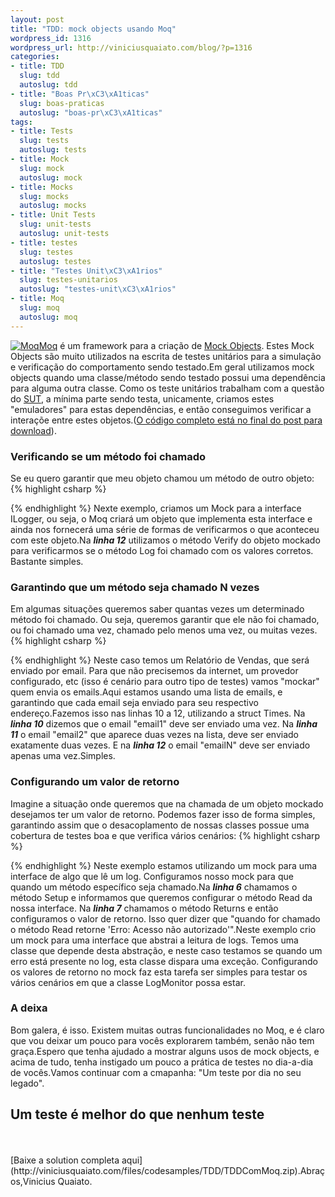 ```yaml
--- 
layout: post
title: "TDD: mock objects usando Moq"
wordpress_id: 1316
wordpress_url: http://viniciusquaiato.com/blog/?p=1316
categories: 
- title: TDD
  slug: tdd
  autoslug: tdd
- title: "Boas Pr\xC3\xA1ticas"
  slug: boas-praticas
  autoslug: "boas-pr\xC3\xA1ticas"
tags: 
- title: Tests
  slug: tests
  autoslug: tests
- title: Mock
  slug: mock
  autoslug: mock
- title: Mocks
  slug: mocks
  autoslug: mocks
- title: Unit Tests
  slug: unit-tests
  autoslug: unit-tests
- title: testes
  slug: testes
  autoslug: testes
- title: "Testes Unit\xC3\xA1rios"
  slug: testes-unitarios
  autoslug: "testes-unit\xC3\xA1rios"
- title: Moq
  slug: moq
  autoslug: moq
---
```

[![](http://viniciusquaiato.com/blog/wp-content/uploads/2010/07/logo.png "Moq")](http://viniciusquaiato.com/blog/wp-content/uploads/2010/07/logo.png)[Moq](http://code.google.com/p/moq/) é um framework para a criação de [Mock Objects](http://en.wikipedia.org/wiki/Mock_object). Estes Mock Objects são muito utilizados na escrita de testes unitários para a simulação e verificação do comportamento sendo testado.Em geral utilizamos mock objects quando uma classe/método sendo testado possui uma dependência para alguma outra classe. Como os teste unitários trabalham com a questão do [SUT](http://martinfowler.com/articles/mocksArentStubs.html#RegularTests), a mínima parte sendo testa, unicamente, criamos estes "emuladores" para estas dependências, e então conseguimos verificar a interaçõe entre estes objetos.([O código completo está no final do post para download](#download)).

### Verificando se um método foi chamado
Se eu quero garantir que meu objeto chamou um método de outro objeto:
{% highlight csharp %}

{% endhighlight %}
Nexte exemplo, criamos um Mock para a interface ILogger, ou seja, o Moq criará um objeto que implementa esta interface e ainda nos fornecerá uma série de formas de verificarmos o que aconteceu com este objeto.Na **_linha 12_** utilizamos o método Verify do objeto mockado para verificarmos se o método Log foi chamado com os valores corretos. Bastante simples.

### Garantindo que um método seja chamado N vezes
Em algumas situações queremos saber quantas vezes um determinado método foi chamado. Ou seja, queremos garantir que ele não foi chamado, ou foi chamado uma vez, chamado pelo menos uma vez, ou muitas vezes.
{% highlight csharp %}

{% endhighlight %}
Neste caso temos um Relatório de Vendas, que será enviado por email. Para que não precisemos da internet, um provedor configurado, etc (isso é cenário para outro tipo de testes) vamos "mockar" quem envia os emails.Aqui estamos usando uma lista de emails, e garantindo que cada email seja enviado para seu respectivo endereço.Fazemos isso nas linhas 10 a 12, utilizando a struct Times. Na **_linha 10_** dizemos que o email "email1" deve ser enviado uma vez. Na **_linha 11_** o email "email2" que aparece duas vezes na lista, deve ser enviado exatamente duas vezes. E na **_linha 12_** o email "emailN" deve ser enviado apenas uma vez.Simples. 

### Configurando um valor de retorno
Imagine a situação onde queremos que na chamada de um objeto mockado desejamos ter um valor de retorno. Podemos fazer isso de forma simples, garantindo assim que o desacoplamento de nossas classes possue uma cobertura de testes boa e que verifica vários cenários:
{% highlight csharp %}

{% endhighlight %}
Neste exemplo estamos utilizando um mock para uma interface de algo que lê um log. Configuramos nosso mock para que quando um método específico seja chamado.Na **_linha 6_** chamamos o método Setup e informamos que queremos configurar o método Read da nossa interface. Na **_linha 7_** chamamos o método Returns e então configuramos o valor de retorno. Isso quer dizer que "quando for chamado o método Read retorne 'Erro: Acesso não autorizado'".Neste exemplo crio um mock para uma interface que abstrai a leitura de logs. Temos uma classe que depende desta abstração, e neste caso testamos se quando um erro está presente no log, esta classe dispara uma exceção. Configurando os valores de retorno no mock faz esta tarefa ser simples para testar os vários cenários em que a classe LogMonitor possa estar.

### A deixa
Bom galera, é isso. Existem muitas outras funcionalidades no Moq, e é claro que vou deixar um pouco para vocês explorarem também, senão não tem graça.Espero que tenha ajudado a mostrar alguns usos de mock objects, e acima de tudo, tenha instigado um pouco a prática de testes no dia-a-dia de vocês.Vamos continuar com a cmapanha: "Um teste por dia no seu legado".<div>

## Um teste é melhor do que nenhum teste
</div><br /><br />[Baixe a solution completa aqui](http://viniciusquaiato.com/files/codesamples/TDD/TDDComMoq.zip).Abraços,Vinicius Quaiato.
